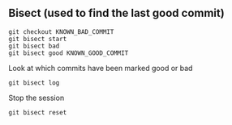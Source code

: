 ## Bisect (used to find the last good commit)

```
git checkout KNOWN_BAD_COMMIT
git bisect start
git bisect bad
git bisect good KNOWN_GOOD_COMMIT
```
Look at which commits have been marked good or bad

```
git bisect log
```

Stop the session
```
git bisect reset 
```